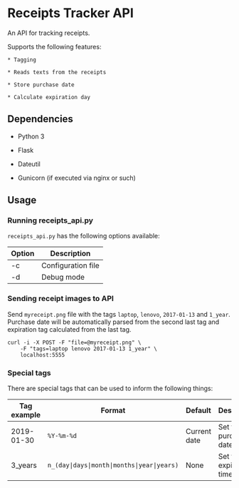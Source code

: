 # Receipts Tracker API

An API for tracking receipts.

Supports the following features:

	* Tagging

	* Reads texts from the receipts

	* Store purchase date

	* Calculate expiration day


## Dependencies

* Python 3

* Flask

* Dateutil

* Gunicorn (if executed via nginx or such)


## Usage
### Running receipts_api.py
`receipts_api.py` has the following options available:

| Option | Description         |
| ------ | ------------------- |
| -c	 | Configuration file  |
| -d	 | Debug mode          |


### Sending receipt images to API
Send `myreceipt.png` file with the tags `laptop`, `lenovo`, `2017-01-13` and
`1_year`.
Purchase date will be automatically parsed from the second last tag and
expiration tag calculated from the last tag.

	curl -i -X POST -F "file=@myreceipt.png" \
		-F "tags=laptop lenovo 2017-01-13 1_year" \
		localhost:5555


### Special tags
There are special tags that can be used to inform the following things:

| Tag example | Format                | Default         | Description             |
| ----------- | --------------------- | --------------- | ----------------------- |
| 2019-01-30  | `%Y-%m-%d`            | Current date    | Set the purchase date   |
| 3\_years    | `n_(day\|days\|month\|months\|year\|years)` | None | Set the expiration time |

